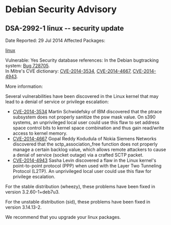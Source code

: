 
Debian Security Advisory
========================


DSA-2992-1 linux -- security update
-----------------------------------



Date Reported:
29 Jul 2014
Affected Packages:

[linux](https://packages.debian.org/src:linux)

Vulnerable:
Yes
Security database references:
In the Debian bugtracking system: [Bug 728705](https://bugs.debian.org/cgi-bin/bugreport.cgi?bug=728705).  
In Mitre's CVE dictionary: [CVE-2014-3534](https://security-tracker.debian.org/tracker/CVE-2014-3534), [CVE-2014-4667](https://security-tracker.debian.org/tracker/CVE-2014-4667), [CVE-2014-4943](https://security-tracker.debian.org/tracker/CVE-2014-4943).  

More information:

Several vulnerabilities have been discovered in the Linux kernel that
may lead to a denial of service or privilege escalation:


* [CVE-2014-3534](https://security-tracker.debian.org/tracker/CVE-2014-3534)
Martin Schwidefsky of IBM discovered that the ptrace subsystem does
 not properly sanitize the psw mask value. On s390 systems, an
 unprivileged local user could use this flaw to set address space
 control bits to kernel space combination and thus gain read/write
 access to kernel memory.
* [CVE-2014-4667](https://security-tracker.debian.org/tracker/CVE-2014-4667)
Gopal Reddy Kodudula of Nokia Siemens Networks discovered that the
 sctp\_association\_free function does not properly manage a certain
 backlog value, which allows remote attackers to cause a denial of
 service (socket outage) via a crafted SCTP packet.
* [CVE-2014-4943](https://security-tracker.debian.org/tracker/CVE-2014-4943)
Sasha Levin discovered a flaw in the Linux kernel's point-to-point
 protocol (PPP) when used with the Layer Two Tunneling Protocol
 (L2TP). An unprivileged local user could use this flaw for privilege
 escalation.


For the stable distribution (wheezy), these problems have been fixed in
version 3.2.60-1+deb7u3.


For the unstable distribution (sid), these problems have been fixed in
version 3.14.13-2.


We recommend that you upgrade your linux packages.





